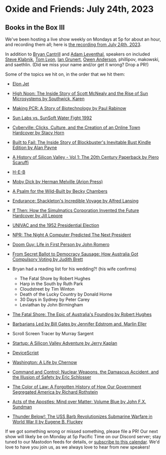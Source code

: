# Oxide and Friends: July 24th, 2023

## Books in the Box III

We've been hosting a live show weekly on Mondays at 5p for about an hour,
and recording them all; here is
[the recording from July 24th, 2023](https://youtu.be/JXWz5Ga2GJc).

In addition to
[Bryan Cantrill](https://mastodon.social/@bcantrill) and
[Adam Leventhal](https://mastodon.social/@ahl),
speakers on included
[Steve Klabnik](https://twitter.com/steveklabnik),
[Tom Lyon](https://mastodon.social/@aka_pugs),
[Ian Grunert](https://hachyderm.io/@iangrunert),
[Owen Anderson](https://mastodon.online/@resistor),
phillipov,
makowski,
and saethlin.
(Did we miss your name and/or get it wrong? Drop a PR!)

Some of the topics we hit on, in the order that we hit them:

- [Elon Jet](https://mastodon.social/@elonjet)
- [High Noon: The Inside Story of Scott McNealy and the Rise of Sun Microsystems by Southwick, Karen](https://www.goodreads.com/book/show/134605090-high-noon)
- [Making PCR: A Story of Biotechnology by Paul Rabinow](https://press.uchicago.edu/ucp/books/book/chicago/M/bo3614928.html)
- [Sun Labs vs. SunSoft Water Fight 1992](https://www.youtube.com/watch?v=_Q851fnC4io)
- [Cyberville: Clicks, Culture, and the Creation of an Online Town Hardcover by Stacy Horn](https://www.amazon.com/Cyberville-Clicks-Culture-Creation-Online/dp/044651909X)
- [Built to Fail: The Inside Story of Blockbuster's Inevitable Bust Kindle Edition by Alan Payne](https://www.amazon.com/Built-Fail-Inside-Blockbusters-Inevitable-ebook/dp/B08WT9W6DL)
- [A History of Silicon Valley - Vol 1: The 20th Century Paperback by Piero Scaruffi](https://www.amazon.com/History-Silicon-Valley-20th-Century/dp/1686595050/)
- [H-E-B](https://en.wikipedia.org/wiki/H-E-B)
- [Moby Dick by Herman Melville (Arion Press)](https://www.amazon.com/Moby-Dick-Whale-Herman-Melville/dp/0520043545)
- [A Psalm for the Wild-Built by Becky Chambers](https://www.amazon.com/gp/product/B08H831J18)
- [Endurance: Shackleton's Incredible Voyage by Alfred Lansing](https://www.amazon.com/Endurance-Shackletons-Incredible-Alfred-Lansing/dp/0465062881)
- [If Then: How the Simulmatics Corporation Invented the Future Hardcover by Jill Lepore](https://www.amazon.com/If-Then-Simulmatics-Corporation-Invented/dp/1631496107)
- [UNIVAC and the 1952 Presidential Election](https://ethw.org/UNIVAC_and_the_1952_Presidential_Election)
- [NPR: The Night A Computer Predicted The Next President](https://www.npr.org/sections/alltechconsidered/2012/10/31/163951263/the-night-a-computer-predicted-the-next-president)
- [Doom Guy: Life in First Person by John Romero](https://www.amazon.com/Doom-Guy-Life-First-Person/dp/141975811X/)
- [From Secret Ballot to Democracy Sausage: How Australia Got Compulsory Voting by Judith Brett](https://www.amazon.com/Secret-Ballot-Democracy-Sausage-Compulsory/dp/1925603849/)
- Bryan had a reading list for his wedding?! (his wife confirms)
  - The Fatal Shore by Robert Hughes
  - Harp in the South by Ruth Park
  - Cloudstreet by Tim Winton
  - Death of the Lucky Country by Donald Horne
  - 30 Days in Sydney by Peter Carey
  - Leviathan by John Birmingham

- [The Fatal Shore: The Epic of Australia's Founding by Robert Hughes](https://www.amazon.com/Fatal-Shore-Epic-Australias-Founding/dp/0394753666)
- [Barbarians Led by Bill Gates by Jennifer Edstrom and, Marlin Eller](https://www.amazon.com/Barbarians-Bill-Gates-Jennifer-Edstrom/dp/0805057544)
- Scroll Screen Tracer by Murray Sargent
- [Startup: A Silicon Valley Adventure by Jerry Kaplan](https://www.amazon.com/Startup-Silicon-Adventure-Jerry-Kaplan/dp/0140257314)
- [DeviceScript](https://microsoft.github.io/devicescript/)
- [Washington: A Life by Chernow](https://www.amazon.com/Washington-Life-Ron-Chernow/dp/0143119966)
- [Command and Control: Nuclear Weapons, the Damascus Accident, and the Illusion of Safety by Eric Schlosser](https://www.amazon.com/Command-Control-Damascus-Accident-Illusion/dp/0143125788)
- [The Color of Law: A Forgotten History of How Our Government Segregated America by Richard Rothstein](https://www.amazon.com/Color-Law-Forgotten-Government-Segregated/dp/1631494538)
- [Acts of the Apostles: Mind over Matter: Volume Blue by John F.X. Sundman](https://www.amazon.com/Acts-Apostles-Mind-over-Matter-ebook/dp/B003NX7MGQ/)
- [Thunder Below!: The USS Barb Revolutionizes Submarine Warfare in World War II by Eugene B. Fluckey](https://www.amazon.com/Thunder-Below-Revolutionizes-Submarine-Warfare/dp/0252019253)


If we got something wrong or missed something, please file a PR!
Our next show will likely be on Monday at 5p Pacific Time on our Discord
server; stay tuned to our Mastodon feeds for details, or [subscribe to this
calendar](https://sesh.fyi/api/calendar/v2/iMdFbuFRupMwuTiwvXswNU.ics).  We'd
love to have you join us, as we always love to hear from new speakers!

